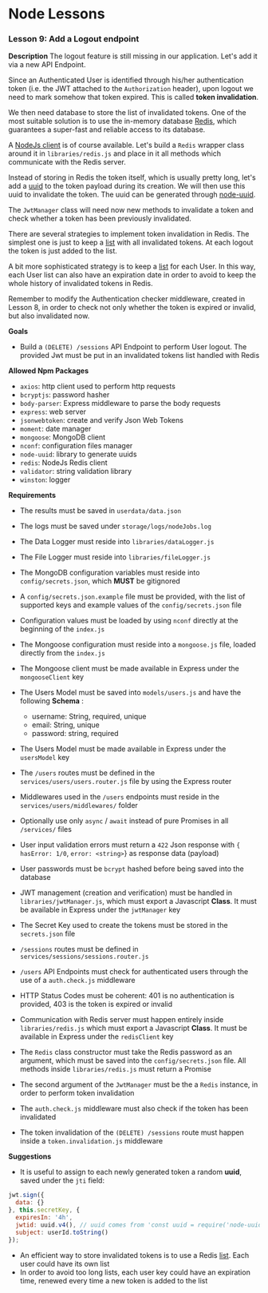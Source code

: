 # Node Lessons

### Lesson 9: Add a Logout endpoint

**Description**
The logout feature is still missing in our application. Let's add it via a new API Endpoint.

Since an Authenticated User is identified through his/her authentication token (i.e. the JWT attached to the `Authorization` header), upon logout we need to mark somehow that token expired.
This is called **token invalidation**.

We then need database to store the list of invalidated tokens.
One of the most suitable solution is to use the in-memory database [Redis](https://redis.io/), which guarantees a super-fast and reliable access to its database.

A [NodeJs client](https://github.com/NodeRedis/node_redis) is of course available.
Let's build a `Redis` wrapper class around it in `libraries/redis.js` and place in it all methods which communicate with the Redis server.

Instead of storing in Redis the token itself, which is usually pretty long, let's add a [uuid](https://en.wikipedia.org/wiki/Universally_unique_identifier) to the token payload during its creation.
We will then use this uuid to invalidate the token.
The uuid can be generated through [node-uuid](https://github.com/kelektiv/node-uuid).

The `JwtManager` class will need now new methods to invalidate a token and check whether a token has been previously invalidated.

There are several strategies to implement token invalidation in Redis.
The simplest one is just to keep a [list](https://redis.io/topics/data-types) with all invalidated tokens.
At each logout the token is just added to the list.

A bit more sophisticated strategy is to keep a [list](https://redis.io/topics/data-types) for each User.
In this way, each User list can also have an expiration date in order to avoid to keep the whole history of invalidated tokens in Redis.

Remember to modify the Authentication checker middleware, created in Lesson 8, in order to check not only whether the token is expired or invalid, but also invalidated now.

**Goals**
- Build a `(DELETE) /sessions` API Endpoint to perform User logout. The provided Jwt must be put in an invalidated tokens list handled with Redis

**Allowed Npm Packages**
- `axios`: http client used to perform http requests
- `bcryptjs`: password hasher
- `body-parser`: Express middleware to parse the body requests
- `express`: web server
- `jsonwebtoken`: create and verify Json Web Tokens
- `moment`: date manager
- `mongoose`: MongoDB client
- `nconf`: configuration files manager
- `node-uuid`: library to generate uuids
- `redis`: NodeJs Redis client
- `validator`: string validation library
- `winston`: logger

**Requirements**
- The results must be saved in `userdata/data.json`
- The logs must be saved under `storage/logs/nodeJobs.log`
- The Data Logger must reside into `libraries/dataLogger.js`
- The File Logger must reside into `libraries/fileLogger.js`
- The MongoDB configuration variables must reside into `config/secrets.json`, which **MUST** be gitignored
- A `config/secrets.json.example` file must be provided, with the list of supported keys and example values of the `config/secrets.json` file
- Configuration values must be loaded by using `nconf` directly at the beginning of the `index.js`
- The Mongoose configuration must reside into a `mongoose.js` file, loaded directly from the `index.js`
- The Mongoose client must be made available in Express under the `mongooseClient` key
- The Users Model must be saved into `models/users.js` and have the following __Schema__ :

  - username: String, required, unique
  - email: String, unique
  - password: string, required

- The Users Model must be made available in Express under the `usersModel` key
- The `/users` routes must be defined in the `services/users/users.router.js` file by using the Express router
- Middlewares used in the `/users` endpoints must reside in the `services/users/middlewares/` folder
- Optionally use only `async` / `await` instead of pure Promises in all `/services/` files
- User input validation errors must return a `422` Json response with `{ hasError: 1/0`, `error: <string>`} as response data (payload)
- User passwords must be `bcrypt` hashed before being saved into the database
- JWT management (creation and verification) must be handled in `libraries/jwtManager.js`, which must export a Javascript **Class**. It must be available in Express under the `jwtManager` key
- The Secret Key used to create the tokens must be stored in the `secrets.json` file
- `/sessions` routes must be defined in `services/sessions/sessions.router.js`
- `/users` API Endpoints must check for authenticated users through the use of a `auth.check.js` middleware
- HTTP Status Codes must be coherent: 401 is no authentication is provided, 403 is the token is expired or invalid
- Communication with Redis server must happen entirely inside `libraries/redis.js` which must export a Javascript **Class**. It must be available in Express under the `redisClient` key
- The `Redis` class constructor must take the Redis password as an argument, which must be saved into the `config/secrets.json` file. All methods inside `libraries/redis.js` must return a Promise
- The second argument of the `JwtManager` must be the a `Redis` instance, in order to perform token invalidation
- The `auth.check.js` middleware must also check if the token has been invalidated
- The token invalidation of the `(DELETE) /sessions` route must happen inside a `token.invalidation.js` middleware

**Suggestions**
- It is useful to assign to each newly generated token a random **uuid**, saved under the `jti` field:

```js
jwt.sign({
  data: {}
}, this.secretKey, {
  expiresIn: '4h',
  jwtid: uuid.v4(), // uuid comes from 'const uuid = require('node-uuid');'
  subject: userId.toString()
});
```

- An efficient way to store invalidated tokens is to use a Redis [list](https://redis.io/topics/data-types). Each user could have its own list
- In order to avoid too long lists, each user key could have an expiration time, renewed every time a new token is added to the list
